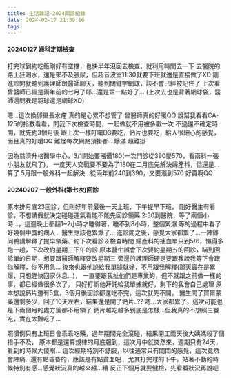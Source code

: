 ```yaml
---
title: 生活雜記-2024回診紀錄
date: 2024-02-17 21:39:16
tags:
---
```


#### 20240127 婦科定期檢查
打完球到約吃飯剛好有空擋，也快半年沒回去檢查，就利用時間去一下
去醫院的路上狂喝水，還是來不及脹尿，但超音波室11:30就要下班就還是直接做了XD
剛進診間就聽到護理師跟醫師聊天，聽到關鍵字網球，該不會已經被記住了
上次看曾醫師已經是兩年前的七月了耶...還是乖一點好了...
(上次去也是背著網球袋，醫師還問我是羽球還是網球XD)

嗯...這次換卵巢長水瘤 真的是心累不想管了
曾醫師真的好暖QQ 說幫我看看CA-125的指數看看，問我下次檢查時間，一起做就不用被多戳一次
不過還不確定時間，就先約3個月後
跟上次一樣叮囑D3要吃，鈣片也要吃，給人很細心的感覺，而且真的好暖QQ
難怪每次網路預掛都...爆滿 超難掛

因為慈濟升格醫學中心，3/1開始要漲價180(一次門診從390變570，看兩科一張小朋友就飛了)，
一度天人交戰要不要為了180在二月底先解決婦產科，但還是...算了
5月跟一般外科一起解決...從兩年前240到390，又要漲到570 好貴啊QQ

#### 20240207 一般外科(第七次)回診
原本排月底23回診，但剛好年前最後一天上班，下午提早下班，
剛好醫生有看診，不想請假就決定碰碰運氣看能不能先回診領藥
2:30到醫院，等了兩個小時...，這週晚上都翻1~2小時才睡得著，睡不到8小時，整個累爆
等的過程中看了好幾個中獎的病人，醫生應該也累爆了...
進診間之後，感覺大家都累了...一陣雞同鴨講解釋了提早領藥、約下次看診＆檢查時間
婦產科的抽血單只到5/6，懶得多跑一趟，下次改約星期三下午的診
原本醫生誤會下次要約星期五的回診，瞄到回診單的日期，想要跟醫師解釋要改星期三
旁邊的護理師硬是要跟我說我等下會跟你解釋，你不用急...
後來也跟他說給我單據就好，不用跟我解釋(那天實在是累爆，只想趕快回家休息...)，
一直要跟我扯他們是專業的，但不就跟之前做一樣的事，都已經做很多次了，
只好打斷他拜託給我單據就好，剩下的我會自己處理
原本想說鈣片還有5盒，3個月後回診都還吃不完，這次就先不開，
醫生問了賀爾蒙藥還剩多少，回了10天左右，結果還是開了鈣片..??
嗯...大家都累了，這次可能也是下兩個月的處方籤都不用領了
鈣片越吃越多到底是怎樣...但我真的不想照三餐吃，實在太難吃了...

照慣例只有上班日會乖乖吃藥，過年期間完全沒碰，結果開工兩天後大姨媽殺了個措手不及，
原本都是還算規律的月底報到，這次月中就突然來，週期只有24天，看到的時候大傻眼...
這次經期特別不舒服，以往通常只有悶悶的感覺，這次竟然會陣痛...還有點昏昏的，應該是有點貧血吧...
尤其打完球的下午，站著不動的時候特別有感...感覺狀況真的越來越...糟
反正下個月就要健檢，先看看狀況再說吧